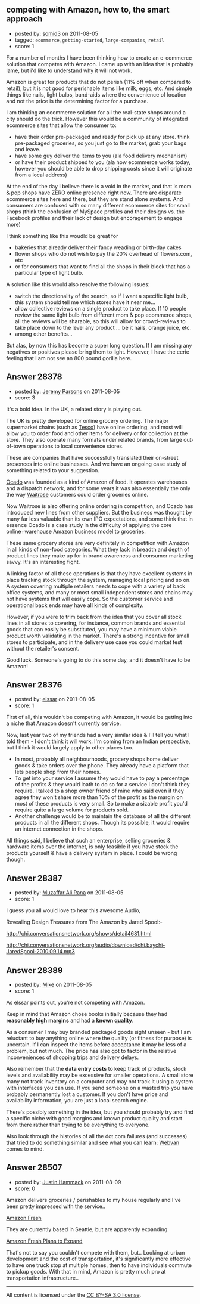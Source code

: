 ## competing with Amazon, how to, the smart approach

- posted by: [somid3](https://stackexchange.com/users/-1/12412-somid3) on 2011-08-05
- tagged: `ecommerce`, `getting-started`, `large-companies`, `retail`
- score: 1

For a number of months I have been thinking how to create an e-commerce solution that competes with Amazon. I came up with an idea that is probably lame, but i'd like to understand why it will not work.

Amazon is great for products that do not perish (11% off when compared to retail), but it is not good for perishable items like milk, eggs, etc. And simple things like nails, light bulbs, band-aids where the convenience of location and not the price is the determining factor for a purchase.

I am thinking an ecommerce solution for all the real-state shops around a city should do the trick. However this would be a community of integrated ecommerce sites that allow the consumer to:

- have their order pre-packaged and ready for pick up at any store. think pre-packaged groceries, so you just go to the market, grab your bags and leave.
- have some guy deliver the items to you (ala food delivery mechanism)
- or have their product shipped to you (ala how ecommerce works today, however you should be able to drop shipping costs since it will originate from a local address)

At the end of the day I believe there is a void in the market, and that is mom & pop shops have ZERO online presence right now. There are disparate ecommerce sites here and there, but they are stand alone systems. And consumers are confused with so many different ecommerce sites for small shops (think the confusion of MySpace profiles and their designs vs. the Facebook profiles and their lack of design but encoragement to engage more)

I think something like this woudld be great for

- bakeries that already deliver their fancy weading or birth-day cakes
- flower shops who do not wish to pay the 20% overhead of flowers.com, etc
- or for consumers that want to find all the shops in their block that has a particular type of light bulb.

A solution like this would also resolve the following issues:

- switch the directionality of the search, so if I want a specific light bulb, this system should tell me which stores have it near me...
- allow collective reviews on a single product to take place. If 10 people review the same light bulb from different mom & pop ecommerce shops, all the reviews will be sharable, so this will allow for crowd-reviews to take place down to the level any product ... be it nails, orange juice, etc.
- among other benefits...

But alas, by now this has become a super long question. If I am missing any negatives or positives please bring them to light. However, I have the eerie feeling that I am not see an 800 pound gorilla here.


## Answer 28378

- posted by: [Jeremy Parsons](https://stackexchange.com/users/-1/4291-jeremy-parsons) on 2011-08-05
- score: 3

<p>It's a bold idea. In the UK, a related story is playing out.</p>

<p>The UK is pretty developed for online grocery ordering. The major supermarket chains (such as <a href="http://en.wikipedia.org/wiki/Tesco" rel="nofollow">Tesco</a>) have online ordering, and most will allow you to order food and other items for delivery or for collection at the store. They also operate many formats under related brands, from large out-of-town operations to local convenience stores.</p>

<p>These are companies that have successfully translated their on-street presences into online businesses. And we have an ongoing case study of something related to your suggestion.</p>

<p><a href="http://en.wikipedia.org/wiki/Ocado" rel="nofollow">Ocado</a> was founded as a kind of Amazon of food. It operates warehouses and a dispatch network, and for some years it was also essentially the only the way <a href="http://en.wikipedia.org/wiki/Waitrose" rel="nofollow">Waitrose</a> customers could order groceries online.</p>

<p>Now Waitrose is also offering online ordering in competition, and Ocado has introduced new lines from other suppliers. But the business was thought by many far less valuable than its own IPO expectations, and some think that in essence Ocado is a case study in the difficulty of applying the core online+warehouse Amazon business model to groceries.</p>

<p>These same grocery stores are very definitely in competition with Amazon in all kinds of non-food categories. What they lack in breadth and depth of product lines they make up for in brand awareness and consumer marketing savvy. It's an interesting fight.</p>

<p>A linking factor of all these operations is that they have excellent systems in place tracking stock through the system, managing local pricing and so on. A system covering multiple retailers needs to cope with a variety of back office systems, and many or most small independent stores and chains may not have systems that will easily cope. So the customer service and operational back ends may have all kinds of complexity.</p>

<p>However, if you were to trim back from the idea that you cover all stock lines in all stores to covering, for instance, common brands and essential goods that can easily be substituted, you may have a minimum viable product worth validating in the market. There's a strong incentive for small stores to participate, and in the delivery use case you could market test without the retailer's consent.</p>

<p>Good luck. Someone's going to do this some day, and it doesn't have to be Amazon!</p>



## Answer 28376

- posted by: [elssar](https://stackexchange.com/users/-1/11863-elssar) on 2011-08-05
- score: 1

First of all, this wouldn't be competing with Amazon, it would be getting into a niche that Amazon doesn't currently service.

Now, last year two of my friends had a very similar idea & I'll tell you what I told them - I don't think it will work.
I'm coming from an Indian perspective, but I think it would largely apply to other places too.

 - In most, probably all neighbourhoods, grocery shops home deliver goods & take orders over the phone. They already have a platform that lets people shop from their homes.
 - To get into your service I assume they would have to pay a percentage of the profits & they would loath to do so for a service I don't think they require. I talked to a shop owner friend of mine who said even if they agree they won't share more than 10% of the profit as the margin on most of these products is very small. So to make a sizable profit you'd require quite a large volume for products sold.
 - Another challenge would be to maintain the database of all the different products in all the different shops. Though its possible, it would require an internet connection in the shops.

All things said, I believe that such an enterprise, selling groceries & hardware items over the internet, is only feasible if you have stock the products yourself & have a delivery system in place. I could be wrong though.



## Answer 28387

- posted by: [Muzaffar Ali Rana](https://stackexchange.com/users/-1/10624-muzaffar-ali-rana) on 2011-08-05
- score: 1

I guess you all would love to hear this awesome Audio, 

Revealing Design Treasures from The Amazon by Jared Spool:-

http://chi.conversationsnetwork.org/shows/detail4681.html

http://chi.conversationsnetwork.org/audio/download/chi.baychi-JaredSpool-2010.09.14.mp3




## Answer 28389

- posted by: [Mike](https://stackexchange.com/users/-1/3475-mike) on 2011-08-05
- score: 1

<p>As elssar points out, you're not competing with Amazon.</p>

<p>Keep in mind that Amazon chose books initially because they had <strong>reasonably high margins</strong> and had a <strong>known quality</strong>. </p>

<p>As a consumer I may buy branded packaged goods sight unseen - but I am reluctant to buy anything online where the quality (or fitness for purpose) is uncertain. If I can inspect the items before acceptance it may be less of a problem, but not much. The price has also got to factor in the relative inconveniences of shopping trips and delivery delays.</p>

<p>Also remember that the <strong>data entry costs</strong> to keep track of products, stock levels and availability may be excessive for smaller operations. A small store many not track inventory on a computer and may not track it using a system with interfaces you can use. If you send someone on a wasted trip you have probably permanently lost a customer. If you don't have price and availability information, you are just a local search engine.</p>

<p>There's possibly something in the idea, but you should probably try and find a specific niche with good margins and known product quality and start from there rather than trying to be everything to everyone. </p>

<p>Also look through the histories of all the dot.com failures (and successes) that tried to do something similar and see what you can learn: <a href="http://en.wikipedia.org/wiki/Webvan" rel="nofollow">Webvan</a> comes to mind. </p>



## Answer 28507

- posted by: [Justin Hammack](https://stackexchange.com/users/-1/5646-justin-hammack) on 2011-08-09
- score: 0

<p>Amazon delivers groceries / perishables to my house regularly and I've been pretty impressed with the service..</p>

<p><a href="http://fresh.amazon.com/" rel="nofollow">Amazon Fresh</a></p>

<p>They are currently based in Seattle, but are apparently expanding:</p>

<p><a href="http://www.techflash.com/seattle/2011/01/amazon-plans-to-expand-grocery.html" rel="nofollow">Amazon Fresh Plans to Expand</a></p>

<p>That's not to say you couldn't compete with them, but.. Looking at urban development and the cost of transportation, it's significantly more effective to have one truck stop at multiple homes, then to have individuals commute to pickup goods. With that in mind, Amazon is pretty much pro at transportation infrastructure.. </p>




---

All content is licensed under the [CC BY-SA 3.0 license](https://creativecommons.org/licenses/by-sa/3.0/).
